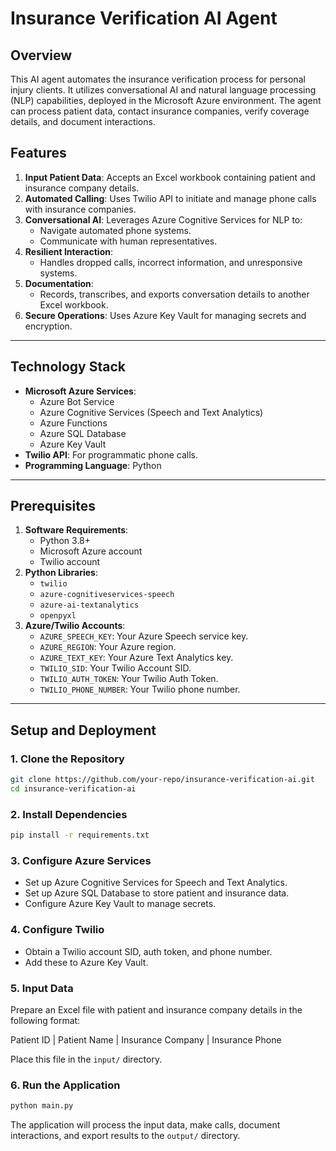 # Insurance Verification AI Agent

## Overview

This AI agent automates the insurance verification process for personal injury clients. It utilizes conversational AI and natural language processing (NLP) capabilities, deployed in the Microsoft Azure environment. The agent can process patient data, contact insurance companies, verify coverage details, and document interactions.

## Features

1. **Input Patient Data**: Accepts an Excel workbook containing patient and insurance company details.
2. **Automated Calling**: Uses Twilio API to initiate and manage phone calls with insurance companies.
3. **Conversational AI**: Leverages Azure Cognitive Services for NLP to:
   - Navigate automated phone systems.
   - Communicate with human representatives.
4. **Resilient Interaction**:
   - Handles dropped calls, incorrect information, and unresponsive systems.
5. **Documentation**:
   - Records, transcribes, and exports conversation details to another Excel workbook.
6. **Secure Operations**: Uses Azure Key Vault for managing secrets and encryption.

---

## Technology Stack

- **Microsoft Azure Services**:
  - Azure Bot Service
  - Azure Cognitive Services (Speech and Text Analytics)
  - Azure Functions
  - Azure SQL Database
  - Azure Key Vault
- **Twilio API**: For programmatic phone calls.
- **Programming Language**: Python

---

## Prerequisites

1. **Software Requirements**:
   - Python 3.8+
   - Microsoft Azure account
   - Twilio account
2. **Python Libraries**:
   - `twilio`
   - `azure-cognitiveservices-speech`
   - `azure-ai-textanalytics`
   - `openpyxl`
3. **Azure/Twilio Accounts**:
   - `AZURE_SPEECH_KEY`: Your Azure Speech service key.
   - `AZURE_REGION`: Your Azure region.
   - `AZURE_TEXT_KEY`: Your Azure Text Analytics key.
   - `TWILIO_SID`: Your Twilio Account SID.
   - `TWILIO_AUTH_TOKEN`: Your Twilio Auth Token.
   - `TWILIO_PHONE_NUMBER`: Your Twilio phone number.

---

## Setup and Deployment

### 1. Clone the Repository

```bash
git clone https://github.com/your-repo/insurance-verification-ai.git
cd insurance-verification-ai
```
### 2. Install Dependencies
```bash
pip install -r requirements.txt
```

### 3. Configure Azure Services
- Set up Azure Cognitive Services for Speech and Text Analytics.
- Set up Azure SQL Database to store patient and insurance data.
- Configure Azure Key Vault to manage secrets.
### 4. Configure Twilio
- Obtain a Twilio account SID, auth token, and phone number.
- Add these to Azure Key Vault.
### 5. Input Data
Prepare an Excel file with patient and insurance company details in the following format:

Patient ID |	Patient Name |	Insurance Company	| Insurance Phone

Place this file in the `input/` directory.
### 6. Run the Application
```bash
python main.py
```
The application will process the input data, make calls, document interactions, and export results to the `output/` directory.
